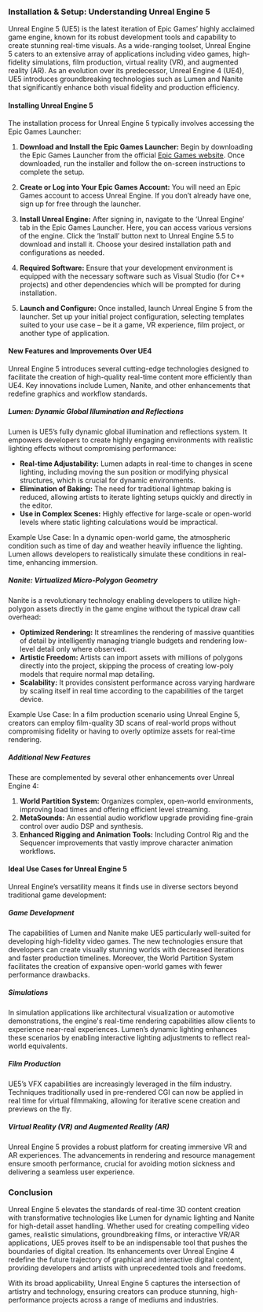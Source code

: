 ### Installation & Setup: Understanding Unreal Engine 5

Unreal Engine 5 (UE5) is the latest iteration of Epic Games’ highly acclaimed game engine, known for its robust development tools and capability to create stunning real-time visuals. As a wide-ranging toolset, Unreal Engine 5 caters to an extensive array of applications including video games, high-fidelity simulations, film production, virtual reality (VR), and augmented reality (AR). As an evolution over its predecessor, Unreal Engine 4 (UE4), UE5 introduces groundbreaking technologies such as Lumen and Nanite that significantly enhance both visual fidelity and production efficiency.

#### Installing Unreal Engine 5

The installation process for Unreal Engine 5 typically involves accessing the Epic Games Launcher:

1. **Download and Install the Epic Games Launcher:**
   Begin by downloading the Epic Games Launcher from the official [Epic Games website](https://www.unrealengine.com/en-US/download). Once downloaded, run the installer and follow the on-screen instructions to complete the setup.

2. **Create or Log into Your Epic Games Account:**
   You will need an Epic Games account to access Unreal Engine. If you don’t already have one, sign up for free through the launcher.

3. **Install Unreal Engine:**
   After signing in, navigate to the ‘Unreal Engine’ tab in the Epic Games Launcher. Here, you can access various versions of the engine. Click the ‘Install’ button next to Unreal Engine 5.5 to download and install it. Choose your desired installation path and configurations as needed.

4. **Required Software:**
   Ensure that your development environment is equipped with the necessary software such as Visual Studio (for C++ projects) and other dependencies which will be prompted for during installation.

5. **Launch and Configure:**
   Once installed, launch Unreal Engine 5 from the launcher. Set up your initial project configuration, selecting templates suited to your use case – be it a game, VR experience, film project, or another type of application.

#### New Features and Improvements Over UE4

Unreal Engine 5 introduces several cutting-edge technologies designed to facilitate the creation of high-quality real-time content more efficiently than UE4. Key innovations include Lumen, Nanite, and other enhancements that redefine graphics and workflow standards.

##### Lumen: Dynamic Global Illumination and Reflections

Lumen is UE5’s fully dynamic global illumination and reflections system. It empowers developers to create highly engaging environments with realistic lighting effects without compromising performance:

- **Real-time Adjustability:** Lumen adapts in real-time to changes in scene lighting, including moving the sun position or modifying physical structures, which is crucial for dynamic environments.
- **Elimination of Baking:** The need for traditional lightmap baking is reduced, allowing artists to iterate lighting setups quickly and directly in the editor.
- **Use in Complex Scenes:** Highly effective for large-scale or open-world levels where static lighting calculations would be impractical.

Example Use Case: In a dynamic open-world game, the atmospheric condition such as time of day and weather heavily influence the lighting. Lumen allows developers to realistically simulate these conditions in real-time, enhancing immersion.

##### Nanite: Virtualized Micro-Polygon Geometry

Nanite is a revolutionary technology enabling developers to utilize high-polygon assets directly in the game engine without the typical draw call overhead:

- **Optimized Rendering:** It streamlines the rendering of massive quantities of detail by intelligently managing triangle budgets and rendering low-level detail only where observed.
- **Artistic Freedom:** Artists can import assets with millions of polygons directly into the project, skipping the process of creating low-poly models that require normal map detailing.
- **Scalability:** It provides consistent performance across varying hardware by scaling itself in real time according to the capabilities of the target device.

Example Use Case: In a film production scenario using Unreal Engine 5, creators can employ film-quality 3D scans of real-world props without compromising fidelity or having to overly optimize assets for real-time rendering.

##### Additional New Features

These are complemented by several other enhancements over Unreal Engine 4:

1. **World Partition System:** Organizes complex, open-world environments, improving load times and offering efficient level streaming.
2. **MetaSounds:** An essential audio workflow upgrade providing fine-grain control over audio DSP and synthesis.
3. **Enhanced Rigging and Animation Tools:** Including Control Rig and the Sequencer improvements that vastly improve character animation workflows.

#### Ideal Use Cases for Unreal Engine 5

Unreal Engine’s versatility means it finds use in diverse sectors beyond traditional game development:

##### Game Development

The capabilities of Lumen and Nanite make UE5 particularly well-suited for developing high-fidelity video games. The new technologies ensure that developers can create visually stunning worlds with decreased iterations and faster production timelines. Moreover, the World Partition System facilitates the creation of expansive open-world games with fewer performance drawbacks.

##### Simulations

In simulation applications like architectural visualization or automotive demonstrations, the engine's real-time rendering capabilities allow clients to experience near-real experiences. Lumen’s dynamic lighting enhances these scenarios by enabling interactive lighting adjustments to reflect real-world equivalents.

##### Film Production

UE5’s VFX capabilities are increasingly leveraged in the film industry. Techniques traditionally used in pre-rendered CGI can now be applied in real time for virtual filmmaking, allowing for iterative scene creation and previews on the fly.

##### Virtual Reality (VR) and Augmented Reality (AR)

Unreal Engine 5 provides a robust platform for creating immersive VR and AR experiences. The advancements in rendering and resource management ensure smooth performance, crucial for avoiding motion sickness and delivering a seamless user experience.

### Conclusion

Unreal Engine 5 elevates the standards of real-time 3D content creation with transformative technologies like Lumen for dynamic lighting and Nanite for high-detail asset handling. Whether used for creating compelling video games, realistic simulations, groundbreaking films, or interactive VR/AR applications, UE5 proves itself to be an indispensable tool that pushes the boundaries of digital creation. Its enhancements over Unreal Engine 4 redefine the future trajectory of graphical and interactive digital content, providing developers and artists with unprecedented tools and freedoms.

With its broad applicability, Unreal Engine 5 captures the intersection of artistry and technology, ensuring creators can produce stunning, high-performance projects across a range of mediums and industries.